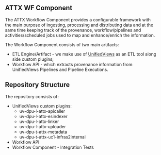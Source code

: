 ## ATTX WF Component

The ATTX Workflow Component provides a configurable framework with the main purpose of ingesting, processing and distributing data and at the same time keeping track of the provenance, workflow/pipelines and activities/scheduled jobs used to map and enhance/enrich the information.

The Workflow Component consists of two main artifacts:
* ETL Engine/Artifact - we make use of [UnifiedViews](https://unifiedviews.eu/) as an ETL tool along side custom plugins;
* Workflow API - which extracts provenance information from UnifiedViews Pipelines and Pipeline Executions.

## Repository Structure

The repository consists of:
* UnifiedViews custom plugins:
    * uv-dpu-l-attx-apicaller
    * uv-dpu-l-attx-esindexer
    * uv-dpu-l-attx-linker
    * uv-dpu-l-attx-uploader
    * uv-dpu-t-attx-metadata
    * uv-dpu-t-attx-uc1-infras2internal
* Workflow API
* Workflow Component - Integration Tests
